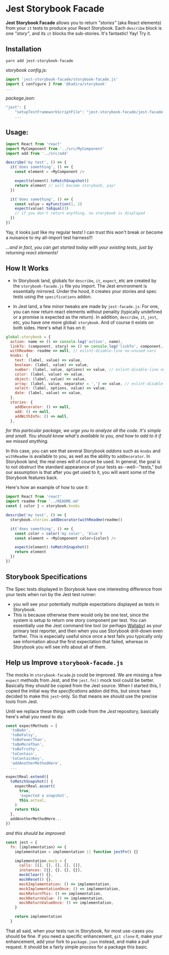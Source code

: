 # Jest Storybook Facade
**Jest Storybook Facade** allows you to return *"stories"* (aka React elements) from your `it` tests to produce
your React Storybook. Each `describe` block is one *"story"*, and its `it` blocks the sub-stories. It's fantastic! Yay! Try it.


## Installation
```yarn add jest-storybook-facade```

*storybook config.js:*
```javascript
import 'jest-storybook-facade/storybook-facade.js'
import { configure } from '@kadira/storybook'
...
```

*package.json:*
```javascript
"jest": {
    "setupTestFrameworkScriptFile": "jest-storybook-facade/jest-facade.js",
    ...
```


## Usage:

```javascript
import React from 'react'
import MyComponent from '../src/MyComponent'
import add from '../src/add'

describe('my test', () => {
  it('does something', () => {
    const element = <MyComponent />

    expect(element).toMatchSnapshot()
    return element // will become storybook, yay!
  })

  it('does something', () => {
    const value = myFunction(1, 2)
    expect(value).toEqual(3)
    // if you don't return anything, no storybook is displayed
  })
})
```
Yay, it looks just like my regular tests! I can trust this won't break or become a nuisance to my all-import test harness!!!

*...and in fact, you can get started today with your existing tests, just by returning react elements!*

## How It Works

* In Storybook land, globals for `describe`, `it`, `expect`, etc are created by the `storybook-facade.js` file you import. The
Jest environment is essentially mirrored. Under the hood, it creates your stories and spec tests using the `specifications` addon.

* In Jest land, a few minor tweaks are made by `jest-facade.js`: For one, you can now return react elements without penality (typically
undefined or a promise is expected as the return). In addition, `describe`, `it`, `jest`, etc, you have one more global: `storybook`.
And of course it exists on both sides. Here's what it has on it:

```javascript
global.storybook = {
  action: name => () => console.log('action', name),
  linkTo: (component, story) => () => console.log('linkTo', component, story),
  withReadme: readme => null, // eslint-disable-line no-unused-vars
  knobs: {
    text: (label, value) => value,
    boolean: (label, value) => value,
    number: (label, value, options) => value, // eslint-disable-line no-unused-vars
    color: (label, value) => value,
    object: (label, value) => value,
    array: (label, value, separator = ',') => value, // eslint-disable-line no-unused-vars
    select: (label, options, value) => value,
    date: (label, value) => value,
  },
  stories: {
    addDecorator: () => null,
    add: () => null,
    addWithInfo: () => null,
  },
```
*for this particular package, we urge you to analyze all the code. It's simple and small. You should know what's available to you, and how to
add to it if we missed anything.*

In this case, you can see that several Storybook *addons* such as `knobs` and `withReadme` is available to you, as well as the ability to
`addDecorator`. In Storybook land, the real ones will of course be used. In general, the goal is to not obstruct the standard appearance
of your tests as--well--"tests," but our assumption is that after you get used to it, you will want some of the Storybook features back.

Here's how an example of how to use it:

```javascript
import React from 'react'
import readme from '../README.md'
const { color } = storybook.knobs

describe('my test', () => {
  storybook.stories.addDecorator(withReadme(readme))

  it('does something', () => {
    const color = color('my color', 'blue')
    const element = <MyComponent color={color} />

    expect(element).toMatchSnapshot()
    return element
  })
})
```

## Storybook Specifications

The Spec tests displayed in Storybook have one interesting difference from your tests when run by the Jest test runner: 

* you will see your potentially multiple expectations
displayed as tests in Storybook. 
* This is because otherwise there would only be one test, since the system is setup to return
one story component per test. You can essentially use the Jest command line tool (or perhaps [Wallaby](http://www.wallabyjs.com))
as your primary test reporter, and then when you use Storybook drill-down even farther. This is especially useful since once a test fails
you typically only see information about the first expectation that failed, whereas in Storybook you will see info about all of them.  


## Help us Improve `storybook-facade.js`

The mocks in `storybook-facade`.js could be improved. We are missing a few `expect` methods from Jest, and the `jest.fn()` mock tool
could be better. Basically they should be copied from the Jest source. When I started this, I copied the initial way the *specifications* addon
did this, but since have decided to make this `jest`-only. So that means we should use the precise tools from Jest. 

Until we replace these things with code from the *Jest* repository, basically here's what you need to do:

```javascript
const expectMethods = [
  'toBeAn',
  'toBeFalsy',
  'toBeFewerThan',
  'toBeMoreThan',
  'toBeTruthy',
  'toContain',
  'toContainKey',
  'addAnotherMethodHere',
  ...

expectReal.extend({
  toMatchSnapshot() {
    expectReal.assert(
      true,
      'expected a snapshot',
      this.actual,
    )
    return this
  },
  addAnotherMethodHere...
})
```


*and this should be improved*:
```javascript
const jest = {
  fn: (implementation) => {
    implementation = implementation || function jestFn() {}

    implementation.mock = {
      calls: [[], [], [], [], []],
      instances: [{}, {}, {}, {}],
      mockClear() {},
      mockReset() {},
      mockImplementation: () => implementation,
      mockImplementationOnce: () => implementation,
      mockReturnThis: () => implementation,
      mockReturnValue: () => implementation,
      mockReturnValueOnce: () => implementation,
    }

    return implementation
  }
```

That all said, when your tests run in Storybook, for most use-cases you should be fine. If you need a specific enhancement, `git clone` it,
make your enhancement, add your fork to `package.json` instead, and make a pull request. It should be a fairly simple process for a package
this basic.